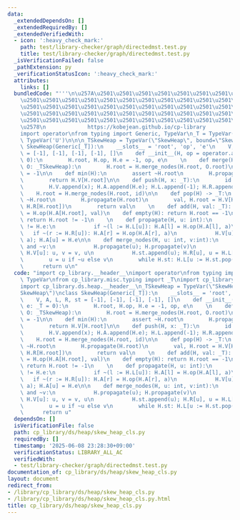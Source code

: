 ```yaml
---
data:
  _extendedDependsOn: []
  _extendedRequiredBy: []
  _extendedVerifiedWith:
  - icon: ':heavy_check_mark:'
    path: test/library-checker/graph/directedmst.test.py
    title: test/library-checker/graph/directedmst.test.py
  _isVerificationFailed: false
  _pathExtension: py
  _verificationStatusIcon: ':heavy_check_mark:'
  attributes:
    links: []
  bundledCode: "'''\n\u257A\u2501\u2501\u2501\u2501\u2501\u2501\u2501\u2501\u2501\u2501\
    \u2501\u2501\u2501\u2501\u2501\u2501\u2501\u2501\u2501\u2501\u2501\u2501\u2501\
    \u2501\u2501\u2501\u2501\u2501\u2501\u2501\u2501\u2501\u2501\u2501\u2501\u2501\
    \u2501\u2501\u2501\u2501\u2501\u2501\u2501\u2501\u2501\u2501\u2501\u2501\u2501\
    \u2501\u2501\u2501\u2501\u2501\u2501\u2501\u2501\u2501\u2501\u2501\u2501\u2501\
    \u2578\n             https://kobejean.github.io/cp-library               \n'''\n\
    import operator\nfrom typing import Generic, TypeVar\n_T = TypeVar('T')\n_U =\
    \ TypeVar('U')\n\n\n_TSkewHeap = TypeVar(\"SkewHeap\", bound=\"SkewHeap\")\nclass\
    \ SkewHeap(Generic[_T]):\n    __slots__ = 'root', 'op', 'e'\n    V, A, L, R, st\
    \ = [-1], [-1], [-1], [-1], []\n    def __init__(H, op = operator.add, e: _T =\
    \ 0):\n        H.root, H.op, H.e = -1, op, e\n    \n    def merge(H: _TSkewHeap,\
    \ O: _TSkewHeap):\n        H.root = H.merge_nodes(H.root, O.root)\n        O.root\
    \ = -1\n\n    def min(H):\n        assert ~H.root\n        H.propagate(H.root)\n\
    \        return H.V[H.root]\n\n    def push(H, x: _T):\n        id = len(H.V)\n\
    \        H.V.append(x); H.A.append(H.e); H.L.append(-1); H.R.append(-1)\n    \
    \    H.root = H.merge_nodes(H.root, id)\n\n    def pop(H) -> _T:\n        assert\
    \ ~H.root\n        H.propagate(H.root)\n        val, H.root = H.V[H.root], H.merge_nodes(H.L[H.root],\
    \ H.R[H.root])\n        return val\n    \n    def add(H, val: _T): H.A[H.root]\
    \ = H.op(H.A[H.root], val)\n    def empty(H): return H.root == -1\n    def __bool__(H):\
    \ return H.root != -1\n    \n    def propagate(H, u: int):\n        if (a := H.A[u])\
    \ != H.e:\n            if ~(l := H.L[u]): H.A[l] = H.op(H.A[l], a)\n         \
    \   if ~(r := H.R[u]): H.A[r] = H.op(H.A[r], a)\n            H.V[u] = H.op(H.V[u],\
    \ a); H.A[u] = H.e\n\n    def merge_nodes(H, u: int, v:int):\n        while ~u\
    \ and ~v:\n            H.propagate(u); H.propagate(v)\n            if H.V[v] <\
    \ H.V[u]: u, v = v, u\n            H.st.append(u); H.R[u], u = H.L[u], H.R[u]\n\
    \        u = u if ~u else v\n        while H.st: H.L[u := H.st.pop()] = u\n  \
    \      return u\n"
  code: "import cp_library.__header__\nimport operator\nfrom typing import Generic,\
    \ TypeVar\nfrom cp_library.misc.typing import _T\nimport cp_library.ds.__header__\n\
    import cp_library.ds.heap.__header__\n_TSkewHeap = TypeVar(\"SkewHeap\", bound=\"\
    SkewHeap\")\nclass SkewHeap(Generic[_T]):\n    __slots__ = 'root', 'op', 'e'\n\
    \    V, A, L, R, st = [-1], [-1], [-1], [-1], []\n    def __init__(H, op = operator.add,\
    \ e: _T = 0):\n        H.root, H.op, H.e = -1, op, e\n    \n    def merge(H: _TSkewHeap,\
    \ O: _TSkewHeap):\n        H.root = H.merge_nodes(H.root, O.root)\n        O.root\
    \ = -1\n\n    def min(H):\n        assert ~H.root\n        H.propagate(H.root)\n\
    \        return H.V[H.root]\n\n    def push(H, x: _T):\n        id = len(H.V)\n\
    \        H.V.append(x); H.A.append(H.e); H.L.append(-1); H.R.append(-1)\n    \
    \    H.root = H.merge_nodes(H.root, id)\n\n    def pop(H) -> _T:\n        assert\
    \ ~H.root\n        H.propagate(H.root)\n        val, H.root = H.V[H.root], H.merge_nodes(H.L[H.root],\
    \ H.R[H.root])\n        return val\n    \n    def add(H, val: _T): H.A[H.root]\
    \ = H.op(H.A[H.root], val)\n    def empty(H): return H.root == -1\n    def __bool__(H):\
    \ return H.root != -1\n    \n    def propagate(H, u: int):\n        if (a := H.A[u])\
    \ != H.e:\n            if ~(l := H.L[u]): H.A[l] = H.op(H.A[l], a)\n         \
    \   if ~(r := H.R[u]): H.A[r] = H.op(H.A[r], a)\n            H.V[u] = H.op(H.V[u],\
    \ a); H.A[u] = H.e\n\n    def merge_nodes(H, u: int, v:int):\n        while ~u\
    \ and ~v:\n            H.propagate(u); H.propagate(v)\n            if H.V[v] <\
    \ H.V[u]: u, v = v, u\n            H.st.append(u); H.R[u], u = H.L[u], H.R[u]\n\
    \        u = u if ~u else v\n        while H.st: H.L[u := H.st.pop()] = u\n  \
    \      return u"
  dependsOn: []
  isVerificationFile: false
  path: cp_library/ds/heap/skew_heap_cls.py
  requiredBy: []
  timestamp: '2025-06-08 23:28:30+09:00'
  verificationStatus: LIBRARY_ALL_AC
  verifiedWith:
  - test/library-checker/graph/directedmst.test.py
documentation_of: cp_library/ds/heap/skew_heap_cls.py
layout: document
redirect_from:
- /library/cp_library/ds/heap/skew_heap_cls.py
- /library/cp_library/ds/heap/skew_heap_cls.py.html
title: cp_library/ds/heap/skew_heap_cls.py
---
```

